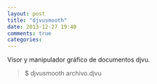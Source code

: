 ```yaml
---
layout: post
title: "djvusmooth"
date: 2013-12-27 19:40
comments: true
categories: 
---
```

Visor y manipulador gráfico de documentos djvu.

>$ djvusmooth archivo.djvu

